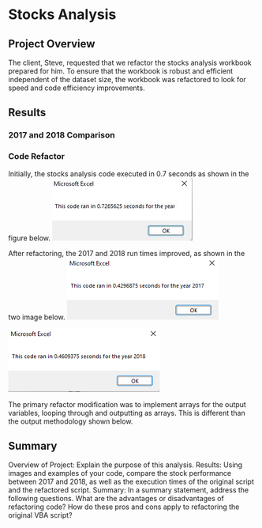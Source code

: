 # Stocks Analysis
## Project Overview
The client, Steve, requested that we refactor the stocks analysis workbook prepared for him. To ensure that the workbook is robust and efficient independent of the dataset size, the workbook was refactored to look for speed and code efficiency improvements.

## Results
### 2017 and 2018 Comparison

### Code Refactor
Initially, the stocks analysis code executed in 0.7 seconds as shown in the figure below.
![Original results](/Resources/InitialRun_2018.jpg)

After refactoring, the 2017 and 2018 run times improved, as shown in the two image below.
![2017 refactor results](/Resources/VBA_Challenge_2017.png)

![2018 refactor results](/Resources/VBA_Challenge_2018.png)

The primary refactor modification was to implement arrays for the output variables, looping through and outputting as arrays. This is different than the output methodology shown below. 

## Summary







Overview of Project: Explain the purpose of this analysis.
Results: Using images and examples of your code, compare the stock performance between 2017 and 2018, as well as the execution times of the original script and the refactored script.
Summary: In a summary statement, address the following questions.
What are the advantages or disadvantages of refactoring code?
How do these pros and cons apply to refactoring the original VBA script?
